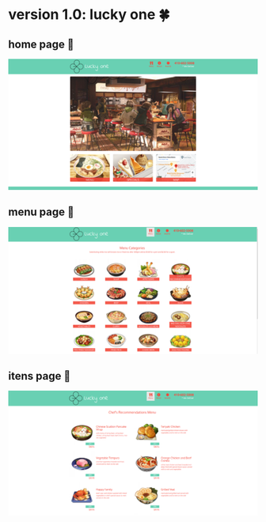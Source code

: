 # version 1.0: lucky one :four_leaf_clover:

## home page :dango:

<p align="center">
  <img src="images/readme1.png" />
</p>

## menu page :ramen:

<p align="center">
  <img src="images/readme2.png" />
</p>

## itens page :cake:

<p align="center">
  <img src="images/readme3.png" />
</p>
